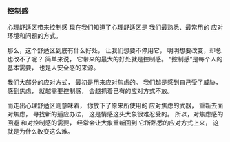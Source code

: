 ### 控制感
心理舒适区带来控制感
现在我们知道了心理舒适区是
我们最熟悉、最常用的
应对环境和问题的方式。

那么，这个舒适区到底有什么好处，
让我们想要不停用它，
明明想要改变，却总也改不了呢？
简单来说，
它带来的最大的好处就是控制感。
“控制感”是每个人的基本需要，
也是人安全感的来源。

我们大部分的应对方式，
最初是用来应对焦虑的。
我们越是感到自己受了威胁，感到焦虑，
就越需要控制感，
会越抓着已有的应对方式不放。

而走出心理舒适区则意味着，
你放下了原来所使用的
应对焦虑的武器，
重新去面对焦虑，
寻找新的适应办法，
这是情感这头大象很难忍受的。
所以，对焦虑感的回避
和对控制感的需要，
经常会让大象重新回到
它所熟悉的应对方式上来，
这就是为什么改变这么难。

